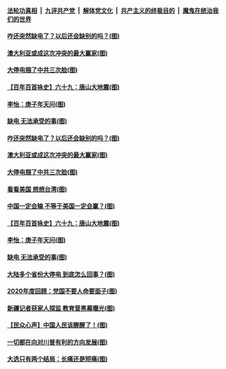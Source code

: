 

####  [法轮功真相](../../../../basic/blob/master/README.md?t=12230902) &nbsp;|&nbsp; [九评共产党](../../../../9ping.md/blob/master/README.md?t=12230902) &nbsp;|&nbsp; [解体党文化](../../../../jtdwh.md/blob/master/README.md?t=12230902)  &nbsp;|&nbsp; [共产主义的终极目的](../../../../gczydzjmd.md/blob/master/README.md?t=12230902) &nbsp;|&nbsp; [魔鬼在统治我们的世界](../../../../mgztzwmdsj.md/blob/master/README.md?t=12230902) 

#### [咋还突然缺电了？以后还会缺别的吗？(图)](../pages/p4/956716.md?t=12230902) 

#### [澳大利亚或成这次冲突的最大赢家(图)](../pages/p4/956724.md?t=12230902) 

#### [大停电掴了中共三次脸(图)](../pages/p4/956729.md?t=12230902) 

#### [【百年百首咏史】六十九：唐山大地震(图)](../pages/p4/956719.md?t=12230902) 

#### [李怡：庚子年天问(图)](../pages/p4/956601.md?t=12230902) 

#### [缺电 无法承受的事(图)](../pages/p4/956604.md?t=12230902) 

#### [咋还突然缺电了？以后还会缺别的吗？(图)](../pages/p4/956716.md?t=12230902) 

#### [澳大利亚或成这次冲突的最大赢家(图)](../pages/p4/956724.md?t=12230902) 

#### [大停电掴了中共三次脸(图)](../pages/p4/956729.md?t=12230902) 

#### [看看美国 想想台湾(图)](../pages/p4/956723.md?t=12230902) 

#### [中国一定会输 不等于美国一定会赢？(图)](../pages/p4/956720.md?t=12230902) 

#### [【百年百首咏史】六十九：唐山大地震(图)](../pages/p4/956719.md?t=12230902) 



#### [李怡：庚子年天问(图)](../pages/p4/956601.md?t=12230902) 

#### [缺电 无法承受的事(图)](../pages/p4/956604.md?t=12230902) 

#### [大陆多个省份大停电 到底怎么回事？(图)](../pages/p4/956600.md?t=12230902) 

#### [2020年度回顾：党国不要人命要面子(图)](../pages/p4/956598.md?t=12230902) 




#### [新疆记者获家人探监 教育营黑幕曝光(图)](../pages/p4/956517.md?t=12230902) 

#### [【民众心声】中国人民该醒醒了！(图)](../pages/p4/956239.md?t=12230902) 


#### [一切都在向对川普有利的方向发展(图)](../pages/p4/956511.md?t=12230902) 

#### [大选只有两个结局：长痛还是短痛(图)](../pages/p4/956505.md?t=12230902) 

